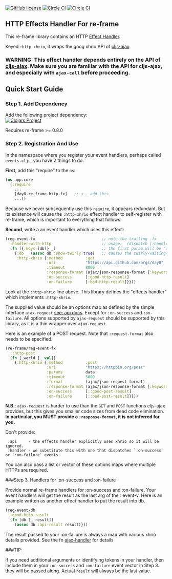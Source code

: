 
[![GitHub license](https://img.shields.io/github/license/Day8/re-frame-http-fx.svg)](license.txt)
[![Circle CI](https://circleci.com/gh/Day8/re-frame-http-fx/tree/master.svg?style=shield&circle-token=:circle-ci-badge-token)](https://circleci.com/gh/Day8/re-frame-http-fx/tree/master)
[![Circle CI](https://circleci.com/gh/Day8/re-frame-http-fx/tree/develop.svg?style=shield&circle-token=:circle-ci-badge-token)](https://circleci.com/gh/Day8/re-frame-http-fx/tree/develop)

## HTTP Effects Handler For re-frame

This re-frame library contains an HTTP [Effect Handler](https://github.com/Day8/re-frame/tree/develop/docs).

Keyed `:http-xhrio`, it wraps the goog xhrio API of [cljs-ajax](https://github.com/JulianBirch/cljs-ajax).

### WARNING: This effect handler depends entirely on the API of [cljs-ajax](https://github.com/JulianBirch/cljs-ajax). Make sure you are familiar with the API for cljs-ajax, and especially with `ajax-call` before proceeding.

## Quick Start Guide

### Step 1. Add Dependency

Add the following project dependency: <br>
[![Clojars Project](https://img.shields.io/clojars/v/day8.re-frame/http-fx.svg)](https://clojars.org/day8.re-frame/http-fx)

Requires re-frame >= 0.8.0

### Step 2. Registration And Use

In the namespace where you register your event handlers, perhaps called `events.cljs`, you have 2 things to do.

**First**, add this "require" to the `ns`:
```clj
(ns app.core
  (:require
    ...
    [day8.re-frame.http-fx]   ;; <-- add this
    ...))
```

Because we never subsequently use this `require`, it
appears redundant.  But its existence will cause the `:http-xhrio` effect
handler to self-register with re-frame, which is important
to everything that follows.

**Second**, write a an event handler which uses this effect:
```clj
(reg-event-fx                             ;; note the trailing -fx
  :handler-with-http                      ;; usage:  (dispatch [:handler-with-http])
  (fn [{:keys [db]} _]                    ;; the first param will be "world"
    {:db   (assoc db :show-twirly true)   ;; causes the twirly-waiting-dialog to show??
     :http-xhrio {:method          :get
                  :uri             "https://api.github.com/orgs/day8"
                  :timeout         8000                                           ;; optional see API docs
                  :response-format (ajax/json-response-format {:keywords? true})  ;; IMPORTANT!: You must provide this.
                  :on-success      [:good-http-result]
                  :on-failure      [:bad-http-result]}}))
```

Look at the `:http-xhrio` line above. This library defines the "effects handler"
which implements `:http-xhrio`.

The supplied value should be an options map as defined by the simple interface `ajax-request` [see: api docs](https://github.com/JulianBirch/cljs-ajax#ajax-request). Except for `:on-success` and `:on-failure`. All options supported by `ajax-request`
should be supported by this library, as it is a thin wrapper over `ajax-request`.

Here is an example of a POST request. Note that `:request-format` also needs to be specified.

```cljs
(re-frame/reg-event-fx
  ::http-post
  (fn [_world [_ val]]
    {:http-xhrio {:method          :post
                  :uri             "https://httpbin.org/post"
                  :params          data
                  :timeout         5000
                  :format          (ajax/json-request-format)
                  :response-format (ajax/json-response-format {:keywords? true})
                  :on-success      [::good-post-result]
                  :on-failure      [::bad-post-result]}}))
```

**N.B.**: `ajax-request` is harder to use than the `GET` and `POST` functions
 cljs-ajax provides, but this gives you smaller code sizes from dead code elimination.
 **In particular, you MUST provide a `:response-format`, it is not inferred for you.**

Don't provide:

     :api     - the effects handler explicitly uses xhrio so it will be ignored.
     :handler - we substitute this with one that dispatches `:on-success` or `:on-failure` events.

You can also pass a list or vector of these options maps where multiple HTTPs are required.

###Step 3. Handlers for :on-success and :on-failure

Provide normal re-frame handlers for :on-success and :on-failure. Your event
handlers will get the result as the last arg of their event-v. Here is an
example written as another effect handler to put the result into db.

```clj
(reg-event-db
  :good-http-result
  (fn [db [_ result]]
    (assoc db :api-result result)}))
```

The result passed to your :on-failure is always a map with various xhrio details provided.
See the fn [ajax-handler](/src/day8.re-frame.http-fx.cljs) for details

###TIP:

If you need additional arguments or identifying tokens in your handler, then
include them in your `:on-success` and `:on-failure` event vector in Step 3. they
will be passed along. Actual `result` will always be the last value.
